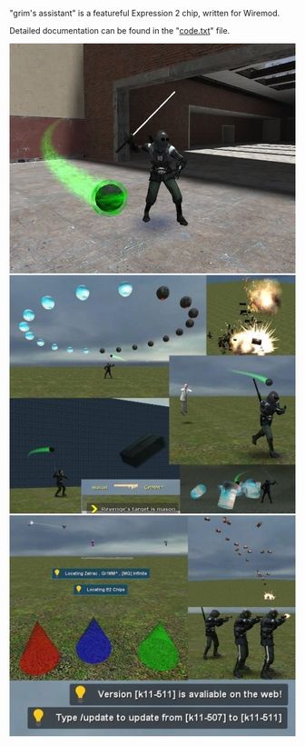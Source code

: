 "grim's assistant" is a featureful Expression 2 chip, written for Wiremod.

Detailed documentation can be found in the "[code.txt](https://raw.githubusercontent.com/GrimKriegor/assistant/master/code.txt)" file.

![](https://raw.githubusercontent.com/GrimKriegor/assistant/master/pictures/00general.JPG)
![](https://raw.githubusercontent.com/GrimKriegor/assistant/master/pictures/0scombo1.JPG)
![](https://raw.githubusercontent.com/GrimKriegor/assistant/master/pictures/0scombo2.jpg)
